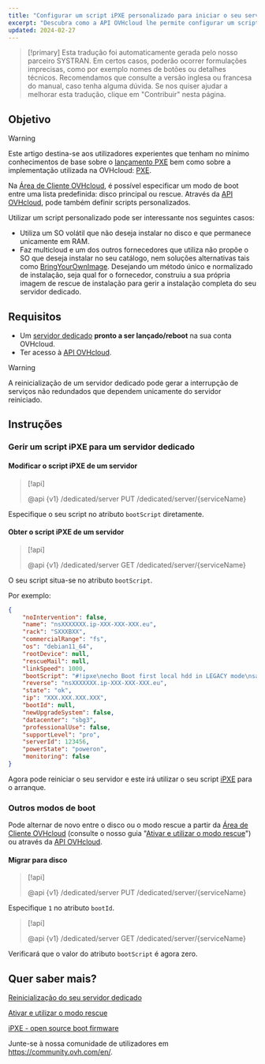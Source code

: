 ```yaml
---
title: "Configurar um script iPXE personalizado para iniciar o seu servidor através da API OVHcloud"
excerpt: "Descubra como a API OVHcloud lhe permite configurar um script de arranque personalizado PXE para dar bootagem ao seu servidor"
updated: 2024-02-27
---
```


> [!primary]
> Esta tradução foi automaticamente gerada pelo nosso parceiro SYSTRAN. Em certos casos, poderão ocorrer formulações imprecisas, como por exemplo nomes de botões ou detalhes técnicos. Recomendamos que consulte a versão inglesa ou francesa do manual, caso tenha alguma dúvida. Se nos quiser ajudar a melhorar esta tradução, clique em "Contribuir" nesta página.
>

## Objetivo

> [!warning]
>
> Este artigo destina-se aos utilizadores experientes que tenham no mínimo conhecimentos de base sobre o [lançamento PXE](https://en.wikipedia.org/wiki/Preboot_Execution_Environment) bem como sobre a implementação utilizada na OVHcloud: [PXE](https://ipxe.org/).
>

Na [Área de Cliente OVHcloud](https://www.ovh.com/auth/?action=gotomanager&from=https://www.ovh.pt/&ovhSubsidiary=pt), é possível especificar um modo de boot entre uma lista predefinida: disco principal ou rescue.
Através da [API OVHcloud](https://api.ovh.com/), pode também definir scripts personalizados.

Utilizar um script personalizado pode ser interessante nos seguintes casos:

- Utiliza um SO volátil que não deseja instalar no disco e que permanece unicamente em RAM.
- Faz multicloud e um dos outros fornecedores que utiliza não propõe o SO que deseja instalar no seu catálogo, nem soluções alternativas tais como [BringYourOwnImage](bring-your-own-image1.). Desejando um método único e normalizado de instalação, seja qual for o fornecedor, construiu a sua própria imagem de rescue de instalação para gerir a instalação completa do seu servidor dedicado.

## Requisitos

- Um [servidor dedicado](https://www.ovhcloud.com/pt/bare-metal/) **pronto a ser lançado/reboot** na sua conta OVHcloud.
- Ter acesso à [API OVHcloud](https://api.ovh.com/).

> [!warning]
>
> A reinicialização de um servidor dedicado pode gerar a interrupção de serviços não redundados que dependem unicamente do servidor reiniciado.
>

## Instruções

### Gerir um script iPXE para um servidor dedicado <a name="manageIpxeScript"></a>

#### Modificar o script iPXE de um servidor <a name="changeIpxeScript"></a>

> [!api]
>
> @api {v1} /dedicated/server PUT /dedicated/server/{serviceName}
>

Especifique o seu script no atributo `bootScript` diretamente.

#### Obter o script iPXE de um servidor <a name="getIpxeScript"></a>

> [!api]
>
> @api {v1} /dedicated/server GET /dedicated/server/{serviceName}
>

O seu script situa-se no atributo `bootScript`.

Por exemplo:

```json
{
    "noIntervention": false,
    "name": "nsXXXXXXX.ip-XXX-XXX-XXX.eu",
    "rack": "SXXXBXX",
    "commercialRange": "fs",
    "os": "debian11_64",
    "rootDevice": null,
    "rescueMail": null,
    "linkSpeed": 1000,
    "bootScript": "#!ipxe\necho Boot first local hdd in LEGACY mode\nsanboot --no-describe --drive 0x80\nexit 1\n",
    "reverse": "nsXXXXXXX.ip-XXX-XXX-XXX.eu",
    "state": "ok",
    "ip": "XXX.XXX.XXX.XXX",
    "bootId": null,
    "newUpgradeSystem": false,
    "datacenter": "sbg3",
    "professionalUse": false,
    "supportLevel": "pro",
    "serverId": 123456,
    "powerState": "poweron",
    "monitoring": false
}
```

Agora pode reiniciar o seu servidor e este irá utilizar o seu script [iPXE](https://ipxe.org/) para o arranque.

### Outros modos de boot <a name="leaveIpxeScript"></a>

Pode alternar de novo entre o disco ou o modo rescue a partir da [Área de Cliente OVHcloud](https://www.ovh.com/auth/?action=gotomanager&from=https://www.ovh.pt/&ovhSubsidiary=pt) (consulte o nosso guia "[Ativar e utilizar o modo rescue](rescue_mode1.)") ou através da [API OVHcloud](https://api.ovh.com/).

#### Migrar para disco <a name="switchToDisk"></a>

> [!api]
>
> @api {v1} /dedicated/server PUT /dedicated/server/{serviceName}
>

Especifique `1` no atributo `bootId`.

> [!api]
>
> @api {v1} /dedicated/server GET /dedicated/server/{serviceName}
>

Verificará que o valor do atributo `bootScript` é agora zero.

## Quer saber mais? <a name="gofurther"></a>

[Reinicialização do seu servidor dedicado](getting-started-with-dedicated-server#reboot.)

[Ativar e utilizar o modo rescue](rescue_mode1.)

[iPXE - open source boot firmware](https://ipxe.org/)

Junte-se à nossa comunidade de utilizadores em <https://community.ovh.com/en/>.
